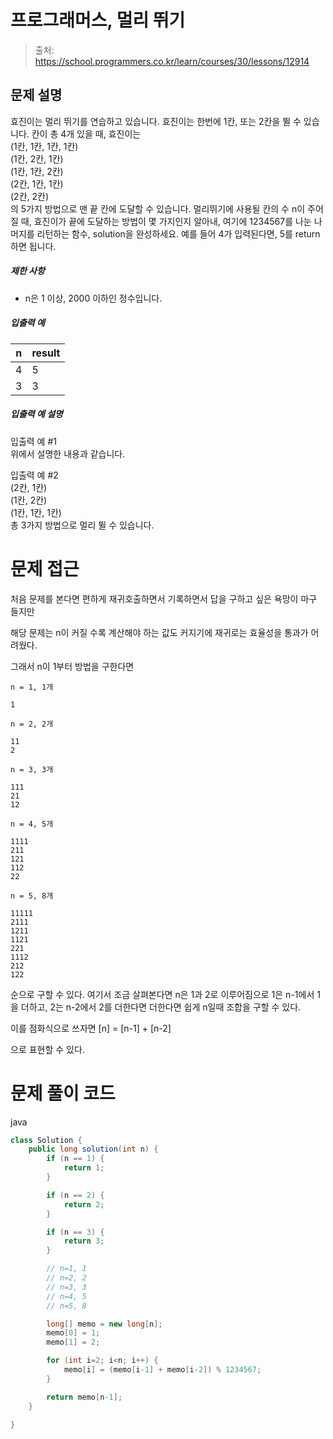 # 프로그래머스, 멀리 뛰기

> 출처: https://school.programmers.co.kr/learn/courses/30/lessons/12914

## 문제 설명

효진이는 멀리 뛰기를 연습하고 있습니다. 효진이는 한번에 1칸, 또는 2칸을 뛸 수 있습니다. 칸이 총 4개 있을 때, 효진이는  
(1칸, 1칸, 1칸, 1칸)  
(1칸, 2칸, 1칸)  
(1칸, 1칸, 2칸)  
(2칸, 1칸, 1칸)  
(2칸, 2칸)  
의 5가지 방법으로 맨 끝 칸에 도달할 수 있습니다. 멀리뛰기에 사용될 칸의 수 n이 주어질 때, 효진이가 끝에 도달하는 방법이 몇 가지인지 알아내, 여기에 1234567를 나눈 나머지를 리턴하는 함수, solution을 완성하세요. 예를 들어 4가 입력된다면, 5를 return하면 됩니다.

##### 제한 사항

-   n은 1 이상, 2000 이하인 정수입니다.

##### 입출력 예

| n   | result |
| --- | ------ |
| 4   | 5      |
| 3   | 3      |

##### 입출력 예 설명

입출력 예 #1  
위에서 설명한 내용과 같습니다.

입출력 예 #2  
(2칸, 1칸)  
(1칸, 2칸)  
(1칸, 1칸, 1칸)  
총 3가지 방법으로 멀리 뛸 수 있습니다.

# 문제 접근

처음 문제를 본다면 편하게 재귀호출하면서 기록하면서 답을 구하고 싶은 욕망이 마구 들지만

해당 문제는 n이 커질 수록 계산해야 하는 값도 커지기에 재귀로는 효율성을 통과가 어려웠다.

그래서 n이 1부터 방법을 구한다면

```
n = 1, 1개

1
```

```
n = 2, 2개

11
2
```

```
n = 3, 3개

111
21
12
```

```
n = 4, 5개

1111
211
121
112
22
```

```
n = 5, 8개

11111
2111
1211
1121
221
1112
212
122
```

순으로 구할 수 있다. 여기서 조금 살펴본다면 n은 1과 2로 이루어짐으로 1은 n-1에서 1을 더하고, 2는 n-2에서 2를 더한다면 더한다면 쉽게 n일때 조합을 구할 수 있다.

이를 점화식으로 쓰자면 [n] = [n-1] + [n-2]

으로 표현할 수 있다.

# 문제 풀이 코드

java

```java
class Solution {
    public long solution(int n) {
        if (n == 1) {
            return 1;
        }

        if (n == 2) {
            return 2;
        }

        if (n == 3) {
            return 3;
        }

        // n=1, 1
        // n=2, 2
        // n=3, 3
        // n=4, 5
        // n=5, 8

        long[] memo = new long[n];
        memo[0] = 1;
        memo[1] = 2;

        for (int i=2; i<n; i++) {
            memo[i] = (memo[i-1] + memo[i-2]) % 1234567;
        }

        return memo[n-1];
    }

}
```
